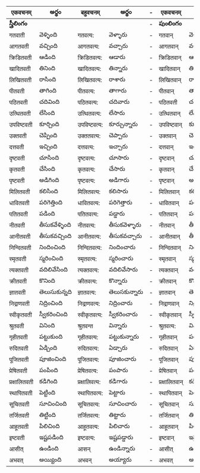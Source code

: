 


| एकवचनम् | అర్థం | बहुवचनम् | అర్థం | - | एकवचनम् | అర్థం | बहुवचनम् | అర్థం |
|----------|--------|--------|------| ---|-------|--------|-------|-------|
|**స్త్రీలింగం**||||-|**పుంలింగం**||||
| गतवाती  | వెళ్ళింది | गतवत्य: | వెళ్ళారు | - | गतवान् | వెళ్ళాడు | गतवन्त: | వెళ్ళారు |
| आगतवती | వచ్చింది | आगतवत्य: | వచ్చారు | - |  आगतवान् | వచ్చాడు | आगतवन्त: | వచ్చారు |
| क्रिडितवती | ఆడింది | क्रिडितवत्य: | ఆడారు | - | क्रिडितवान् | ఆడాడు | क्रिडितवन्त: | ఆడారు |
| खादितवती  | తినింది | खादितवत्य: | తిన్నారు | - | खादितवान् | తిన్నాడు | खादितवन्त: | తిన్నారు |
| लिखितवती | రాసింది | लिखितवत्य: | రాశారు | - | लिखितवान् | రాసాడు | लिखितवन्त: | రాశారు |
| पीतवती | తాగింది | पीतवत्य: | తాగారు | - | पीतवान् | తాగాడు | पीतवन्त: | తాగారు |
| पठितवती | చదివింది | पठितवत्य: | చదివారు | - | पठितवती | చదివాడు | पठितवन्त: | చదివారు |
| उत्थितवती | లేసింది | उत्थितवत्य: | లేసారు | - | उत्थितवान् | లేసాడు | उत्थितवन्त: | లేసారు |
| उपविष्टवती | కూర్చింది | उपविष्टवत्य: | కూర్చున్నారు | - | उपविष्टवान् | కూర్చున్నాడు | उपविष्टवन्त: | కూర్చున్నారు |
| उक्तवती | చెప్పింది | उक्ततवत्य: | చెప్పారు | - | उक्तवान् | చెప్పాడు | उक्ततवन्त: | చెప్పారు |
| दत्तवती | ఇచ్చింది | दत्तवत्य: | ఇచ్చారు | - | दत्तवान् | ఇచ్చాడు | दत्तवन्त: | ఇచ్చారు |
| दृष्टवती | చూసింది | दृष्टवत्य: | చూసారు | - | दृष्टवान् | చూసాడు | दृष्टवन्त: | చూసారు |
| कृतवती | చేసింది | कृतवत्य: | చేసారు | - | कृतवान् | చేసాడు | कृतवन्त: | చేసారు |
| पृष्टवती | అడిగింది | पृष्टवत्य: | అడిగారు | - | पृष्टवान् | అడిగాడు | पृष्टवन्त: | అడిగారు |
| मिलितवती | కలిసింది | मिलितवत्य: | కలిసారు | - | मिलितवान् | కలిసాడు | मिलितवन्त: | కలిసారు |
| धावितवती | పరిగెత్తింది | धावितवत्य: | పరిగెత్తారు | - | धावितवान् | పరిగెత్తాడు | धावितवन्त: | పరిగెత్తారు |
| पतितवती | పడింది | पतितवत्य: | పడ్డారు | - | पतितवान् | పడ్డాడు | पतितवन्त: | పడ్డారు |
| नीतवती | తీసుకవేళ్ళింది  | नीतवत्य: | తీసుకవెళ్ళారు  | - | नीतवान् | తీసుకవేళ్ళాడు | नीतवन्त: | తీసుకవెళ్ళారు |
| आनीतवती | తీసుకవచ్చింది | आनीतवत्य: | తీసుకవచ్చారు | - | आनीतवान् | తీసుకవచ్చాడు | आनीतवन्त: | తీసుకవచ్చారు |
| निन्दितवती | నిందించింది | निन्दितवत्य: | నిందించారు | - | निन्दितवान् | నిందించాడు | निन्दितवन्त: | నిందించారు |
| स्मृतवती | స్మరించింది | स्मृतवत्य: | స్మరించారు | - | स्मृतवान् | స్మరించాడు | स्मृतवन्त: | స్మరించారు |
| त्यक्तवती | వదిలివేసింది | त्यक्तवत्य: | వదిలివేసారు | - | त्यक्तवान् | వదిలివేసాడు | त्यक्तवन्त: | వదిలివేసారు |
| क्रीतवती | కొనింది | क्रीतवत्य: | కొన్నారు | - | क्रीतवान् | కొన్నాడు | क्रीतवन्त: | కొన్నారు |
| ज्ञातवती | తెలుసుకున్నది | ज्ञातवत्य: | తెలుసకున్నారు | - | ज्ञातवान् | తెలుసుకున్నాడు | ज्ञातवन्त: | తెలుసకున్నారు |
| निद्राणवती | నిద్రించింది | निद्राणवत्य: | నిద్రించారు | - | निद्राणवान् | నిద్రించాడు | निद्राणवन्त:  | నిద్రించారు |
| स्वीकृतवती | స్వీకరించింది | स्वीकृतवत्य: | స్వీకరించారు | - | स्वीकृतवान् | స్వీకరించాడు | स्वीकृतवन्त: | స్వీకరించారు |
| श्रुतवती | వినింది | श्रुतवन्त | విన్నారు | - | श्रुतवत्य: | విన్నాడు | श्रुतवन्त: | విన్నారు |
| गृहीतवती | పట్టుకుంది | गृहीतवत्य: | పట్టుకున్నారు | - | गृहीतवान् | పట్టుకున్నాడు | गृहीतवन्त: | పట్టుకున్నారు |
| रुदितवती | ఏడ్చింది | रुदितवत्य: | ఏడ్చారు | - | रुदितवान् | ఏడ్చాడు | रुदितवन्त: | ఏడ్చారు |
| पूजितवती | పూజించింది | पूजितवत्य: | పూజించారు | - | पूजितवान् | పూజించాడు  | पूजितवन्त: | పూజించారు |
| प्रेषितवती | పంపింది | प्रेषितवत्य: | పంపారు | - | प्रेषितवान् | పంపాడు | प्रेषितवन्त: | పంపారు |
| प्रक्षालितवती | కడిగింది | प्रक्षालिवत्य: | కడిగారు | - | प्रक्षालितवान् | కడిగాడు | प्रक्षालिवन्त: | కడిగారు |
| स्थापितवती | పెట్టింది | स्थापितवत्य: | పెట్టారు | - | स्थापितवान् | పెట్టాడు | स्थापितवन्त: | పెట్టారు |
| सूचितवती | సూచించింది | सूचितवत्य: | సూచించారు | - | सूचितवान् | సూచించాడు | सूचितवन्त: | సూచించారు |
| तर्जितवती | తిట్టింది | तर्जितवत्य: | తిట్టారు | - | तर्जितवान् | తిట్టాడు | तर्जितवन्त: | తిట్టారు |
| आहूतवती | పిలిచింది | आहूतवत्य: | పిలిచారు | - | आहूतवान् | పిలిచాడు | आहूतवन्त: | పిలిచారు |
| इष्टवती | ఇష్టపడింది | इष्टवत्य: | ఇష్టపడ్డారు | - | इष्टवान् | ఇష్టపడ్డాడు | इष्टवन्त: | ఇష్టపడ్డారు |
| आसीत् | ఉండింది | आसन् | ఉండిన్నారు | - | आसीत् | ఉండింది | आसन् | ఉండిన్నారు |
| अभवत् | అయ్యింది  | अभवन् | అయ్యారు | - | अभवत् | అయ్యింది | अभवन् | అయ్యారు |

